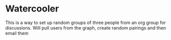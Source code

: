# Watercooler
This is a way to set up random groups of three people from an org group for discussions. Will pull users from the graph, create random pairings and then email them
